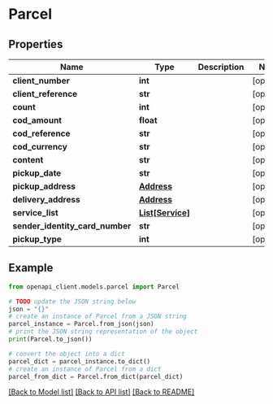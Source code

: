 # Parcel


## Properties

Name | Type | Description | Notes
------------ | ------------- | ------------- | -------------
**client_number** | **int** |  | [optional] 
**client_reference** | **str** |  | [optional] 
**count** | **int** |  | [optional] 
**cod_amount** | **float** |  | [optional] 
**cod_reference** | **str** |  | [optional] 
**cod_currency** | **str** |  | [optional] 
**content** | **str** |  | [optional] 
**pickup_date** | **str** |  | [optional] 
**pickup_address** | [**Address**](Address.md) |  | [optional] 
**delivery_address** | [**Address**](Address.md) |  | [optional] 
**service_list** | [**List[Service]**](Service.md) |  | [optional] 
**sender_identity_card_number** | **str** |  | [optional] 
**pickup_type** | **int** |  | [optional] 

## Example

```python
from openapi_client.models.parcel import Parcel

# TODO update the JSON string below
json = "{}"
# create an instance of Parcel from a JSON string
parcel_instance = Parcel.from_json(json)
# print the JSON string representation of the object
print(Parcel.to_json())

# convert the object into a dict
parcel_dict = parcel_instance.to_dict()
# create an instance of Parcel from a dict
parcel_from_dict = Parcel.from_dict(parcel_dict)
```
[[Back to Model list]](../README.md#documentation-for-models) [[Back to API list]](../README.md#documentation-for-api-endpoints) [[Back to README]](../README.md)



